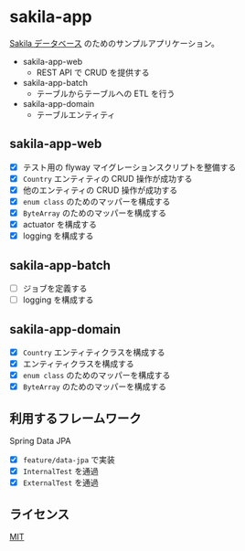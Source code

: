 # sakila-app

[Sakila データベース](https://github.com/jOOQ/jOOQ/tree/main/jOOQ-examples/Sakila/) のためのサンプルアプリケーション。

* sakila-app-web
    - REST API で CRUD を提供する
* sakila-app-batch
    - テーブルからテーブルへの ETL を行う
* sakila-app-domain
    - テーブルエンティティ

## sakila-app-web

* [x] テスト用の flyway マイグレーションスクリプトを整備する
* [x] `Country` エンティティの CRUD 操作が成功する
* [x] 他のエンティティの CRUD 操作が成功する
* [x] `enum class` のためのマッパーを構成する
* [x] `ByteArray` のためのマッパーを構成する
* [x] actuator を構成する
* [x] logging を構成する

## sakila-app-batch

* [ ] ジョブを定義する
* [ ] logging を構成する

## sakila-app-domain

* [x] `Country` エンティティクラスを構成する
* [x] エンティティクラスを構成する
* [x] `enum class` のためのマッパーを構成する
* [x] `ByteArray` のためのマッパーを構成する

## 利用するフレームワーク

Spring Data JPA

* [x] `feature/data-jpa` で実装
* [x] `InternalTest` を通過
* [x] `ExternalTest` を通過

## ライセンス

[MIT](./LICENSE)

